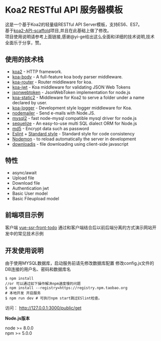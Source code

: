 # Koa2 RESTful API 服务器模板

这是一个基于Koa2的轻量级RESTful API Server模板，支持ES6、ES7。  
基于[koa2-API-scaffold](https://github.com/yi-ge/koa2-API-scaffold)项目,并且在此基础上做了修改。  
项目使用说明请参考上面链接,感谢@yi-ge给出这么全面和详细的技术说明,技术全面乐于分享，赞。  

## 使用的技术栈
- [koa2](https://github.com/koajs/koa) - HTTP framework.
- [koa-body](https://github.com/dlau/koa-body) - A full-feature koa body parser middleware.
- [koa-router](https://github.com/alexmingoia/koa-router) - Router middleware for koa.
- [koa-jwt](https://github.com/koajs/jwt) - Koa middleware for validating JSON Web Tokens
- [jsonwebtoken](https://github.com/auth0/node-jsonwebtoken) - JsonWebToken implementation for node.js
- [koa-static2](https://github.com/Secbone/koa-static2) - Middleware for Koa2 to serve a folder under a name declared by user.
- [koa-logger](https://github.com/koajs/logger) - Development style logger middleware for Koa.
- [nodemailer](https://github.com/nodemailer/nodemailer) - Send e-mails with Node.JS.
- [mysql2](https://github.com/sidorares/node-mysql2) -  fast node-mysql compatible mysql driver for node.js 
- [sequelize](https://github.com/sequelize/sequelize) - An easy-to-use multi SQL dialect ORM for Node.js
- [md5](https://github.com/pvorb/node-md5) - Encrypt data such as password
- [Eslint](https://github.com/eslint/eslint) + [Standard style](https://github.com/standard/standard) - Standard style for code consistency
- [Nodemon](https://github.com/remy/nodemon) - to reload automatically the server in development
- [downloadjs](https://github.com/rndme/download) - file downloading using client-side javascript

## 特性
- async/await
- Upload file
- Download file
- Authentication jwt
- Basic User model
- Basic Fileupload model

## 前端项目示例
客户端 [vue-ssr-front-todo](https://github.com/yzijun/vue-ssr-front-todo) 通过和客户端结合后以前后端分离的方式演示网站开发中的常见技术示例

## 开发使用说明

由于使用MYSQL数据库，启动服务前请先修改数据库配置
修改config.js文件的DB连接的用户名、密码和数据库名

```
$ npm install
//or 可以通过如下操作解决npm速度慢的问题
$ npm install --registry=https://registry.npm.taobao.org
# 本地开发 开启服务
$ npm run dev # 可执行npm start跳过ESlint检查。
```

访问： http://127.0.0.1:3000/public/get

**Node.js版本**

node >= 8.0.0  
npm >= 5.0.0


